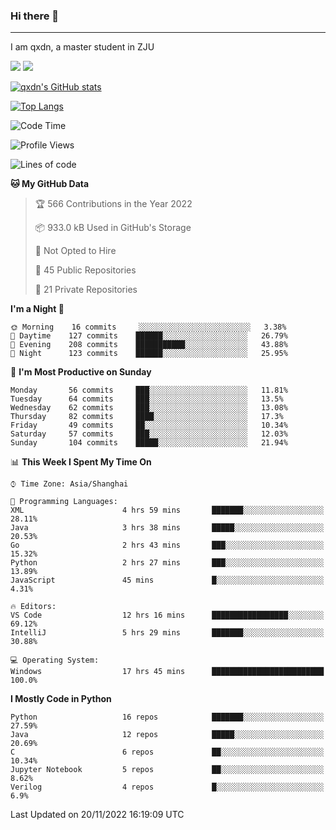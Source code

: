 ### Hi there 👋
---

I am qxdn, a master student in ZJU

[![](https://img.shields.io/badge/blog-qxdn-brightgreen?style=for-the-badge&logo=hexo)](https://qianxu.run) [![](https://img.shields.io/badge/bilibili-qxdn-ff69b4?style=for-the-badge&logo=Bilibili)](https://space.bilibili.com/11674667)


[![qxdn's GitHub stats](https://github-readme-stats.vercel.app/api?username=qxdn&count_private=true&show_icons=true)](https://github.com/qxdn)

[![Top Langs](https://github-readme-stats.vercel.app/api/top-langs/?username=qxdn&layout=compact)](https://github.com/qxdn)

<!--START_SECTION:waka-->
![Code Time](http://img.shields.io/badge/Code%20Time-618%20hrs%207%20mins-blue)

![Profile Views](http://img.shields.io/badge/Profile%20Views-1-blue)

![Lines of code](https://img.shields.io/badge/From%20Hello%20World%20I%27ve%20Written-1%20Million%20lines%20of%20code-blue)

**🐱 My GitHub Data** 

> 🏆 566 Contributions in the Year 2022
 > 
> 📦 933.0 kB Used in GitHub's Storage 
 > 
> 🚫 Not Opted to Hire
 > 
> 📜 45 Public Repositories 
 > 
> 🔑 21 Private Repositories  
 > 
**I'm a Night 🦉** 

```text
🌞 Morning    16 commits     ░░░░░░░░░░░░░░░░░░░░░░░░░   3.38% 
🌆 Daytime    127 commits    ██████░░░░░░░░░░░░░░░░░░░   26.79% 
🌃 Evening    208 commits    ███████████░░░░░░░░░░░░░░   43.88% 
🌙 Night      123 commits    ██████░░░░░░░░░░░░░░░░░░░   25.95%

```
📅 **I'm Most Productive on Sunday** 

```text
Monday       56 commits     ███░░░░░░░░░░░░░░░░░░░░░░   11.81% 
Tuesday      64 commits     ███░░░░░░░░░░░░░░░░░░░░░░   13.5% 
Wednesday    62 commits     ███░░░░░░░░░░░░░░░░░░░░░░   13.08% 
Thursday     82 commits     ████░░░░░░░░░░░░░░░░░░░░░   17.3% 
Friday       49 commits     ██░░░░░░░░░░░░░░░░░░░░░░░   10.34% 
Saturday     57 commits     ███░░░░░░░░░░░░░░░░░░░░░░   12.03% 
Sunday       104 commits    █████░░░░░░░░░░░░░░░░░░░░   21.94%

```


📊 **This Week I Spent My Time On** 

```text
⌚︎ Time Zone: Asia/Shanghai

💬 Programming Languages: 
XML                      4 hrs 59 mins       ███████░░░░░░░░░░░░░░░░░░   28.11% 
Java                     3 hrs 38 mins       █████░░░░░░░░░░░░░░░░░░░░   20.53% 
Go                       2 hrs 43 mins       ███░░░░░░░░░░░░░░░░░░░░░░   15.32% 
Python                   2 hrs 27 mins       ███░░░░░░░░░░░░░░░░░░░░░░   13.89% 
JavaScript               45 mins             █░░░░░░░░░░░░░░░░░░░░░░░░   4.31%

🔥 Editors: 
VS Code                  12 hrs 16 mins      █████████████████░░░░░░░░   69.12% 
IntelliJ                 5 hrs 29 mins       ███████░░░░░░░░░░░░░░░░░░   30.88%

💻 Operating System: 
Windows                  17 hrs 45 mins      █████████████████████████   100.0%

```

**I Mostly Code in Python** 

```text
Python                   16 repos            ███████░░░░░░░░░░░░░░░░░░   27.59% 
Java                     12 repos            █████░░░░░░░░░░░░░░░░░░░░   20.69% 
C                        6 repos             ██░░░░░░░░░░░░░░░░░░░░░░░   10.34% 
Jupyter Notebook         5 repos             ██░░░░░░░░░░░░░░░░░░░░░░░   8.62% 
Verilog                  4 repos             █░░░░░░░░░░░░░░░░░░░░░░░░   6.9%

```



 Last Updated on 20/11/2022 16:19:09 UTC
<!--END_SECTION:waka-->

<!--
**qxdn/qxdn** is a ✨ _special_ ✨ repository because its `README.md` (this file) appears on your GitHub profile.

Here are some ideas to get you started:

- 🔭 I’m currently working on ...
- 🌱 I’m currently learning ...
- 👯 I’m looking to collaborate on ...
- 🤔 I’m looking for help with ...
- 💬 Ask me about ...
- 📫 How to reach me: ...
- 😄 Pronouns: ...
- ⚡ Fun fact: ...
-->
